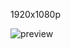 1920x1080p

![preview](https://github.com/luisfranciscocesar/wallpapers-godot/blob/master/preview.png?raw=true  "preview")